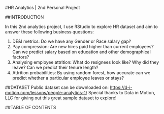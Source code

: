 #HR Analytics | 2nd Personal Project

##INTRODUCTION

In this 2nd analytics project, I use RStudio to explore HR dataset and aim to answer these following business questions:

1. DE&I metrics: Do we have any Gender or Race salary gap?
2. Pay compression: Are new hires paid higher than current employees? Can we predict salary based on education and other demographical factors?
3. Analysing employee attrition: What do resignees look like? Why did they leave? Can we predict their tenure length?
4. Attrition probabilities: By using random forest, how accurate can we predict whether a particular employee leaves or stays?

##DATASET
Public dataset can be downloaded on:
https://d-i-motion.com/lessons/people-analytics-1/
Special thanks to Data in Motion, LLC for giving out this great sample dataset to explore!

##TABLE OF CONTENTS

